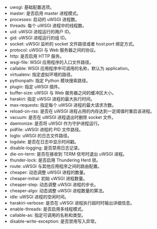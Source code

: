 - uwsgi: 基础配置选项。
- master: 是否启用 master 进程模式。
- processes: 启动的 uWSGI 进程数。
- threads: 每个 uWSGI 进程中的线程数。
- uid: uWSGI 进程运行的用户 ID。
- gid: uWSGI 进程运行的组 ID。
- socket: uWSGI 监听的 socket 文件路径或者 host:port 绑定方式。
- protocol: uWSGI 与 Web 服务器之间的协议。
- http: 是否启用 HTTP 服务。
- wsgi-file: WSGI 应用程序的入口文件路径。
- callable: WSGI 应用程序中可调用的名称，默认为 application。
- virtualenv: 指定虚拟环境的路径。
- pythonpath: 指定 Python 模块搜索路径。
- plugin: 指定 uWSGI 插件。
- buffer-size: uWSGI 与 Web 服务器之间的缓冲区大小。
- harakiri: 指定 uWSGI 进程的最大执行时间。
- max-requests: 指定每个 uWSGI 进程的最大请求次数。
- reload-on-rss: 是否在 uWSGI 进程占用的内存达到一定阈值时重启该进程。
- vacuum: 是否在 uWSGI 进程退出时删除 socket 文件。
- daemonize: 是否将 uWSGI 作为守护进程运行。
- pidfile: uWSGI 进程的 PID 文件路径。
- logto: uWSGI 的日志文件路径。
- logdate: 是否在日志中显示时间戳。
- disable-logging: 是否禁用日志记录。
- die-on-term: 是否在接收到 TERM 信号时退出 uWSGI 进程。
- thunder-lock: 是否启用 Thundering Herd 锁。
- route: uWSGI 与其他应用程序之间的路由配置。
- cheaper: 动态调整 uWSGI 进程的数量。
- cheaper-initial: 初始 uWSGI 进程数量。
- cheaper-step: 动态调整 uWSGI 进程的步长。
- cheaper-algo: 动态调整 uWSGI 进程数量的算法。
- idle: uWSGI 进程的空闲时间。
- harakiri-verbose: 是否在 uWSGI 进程执行超时时输出详细信息。
- enable-threads: 是否启用多线程模式。
- callable-as: 指定可调用的名称和类型。
- disable-write-exception: 是否禁用写入异常。